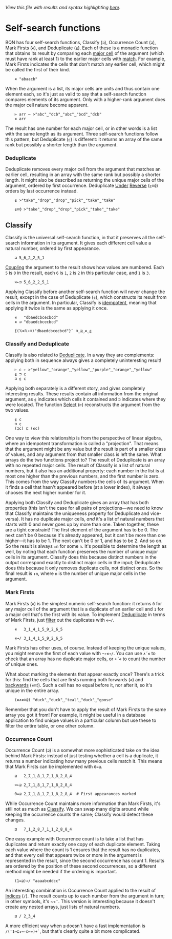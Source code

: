 *View this file with results and syntax highlighting [here](https://mlochbaum.github.io/BQN/doc/selfcmp.html).*

# Self-search functions

<!--GEN
d ← 48‿22

rc ← At "class=code|stroke-width=1.5|rx=12"
Ge ← "g"⊸At⊸Enc
g  ← "font-family=BQN,monospace|font-size=18px|text-anchor=middle"
hg ← "class=purple|stroke-width=0|opacity=0.5"
cg ← "font-size=24px"
lg ← "stroke-width=0.5|stroke=currentColor|fill=none"

xl ← ≠ xc ← ⊐ xt ← '''(Highlight∾∾⊣)¨"mississippi"
xn ← ≠ xu ← xt /˜ xf ← 0= xo ← ⊒ xt

Text ← ("text" Attr "dy"‿"0.32em"∾(Pos d⊸×))⊸Enc
Path ← "path" Elt "d"⋈·∾⊣∾¨·FmtNums(d⊏˜∊⟜" Vv")⊸×
Rp ← Pos⊸∾⟜("width"‿"height"≍˘FmtNum)○(d⊸×)

tx ← ↕xl ⋄ y ← » yd ← +`0.6+1.2‿1‿xn‿1.8‿1.8
dim ← ⟨1.5+xl,¯1⊑yd⟩ ⋄ sh ← ¯1.6‿¯1.1
tp ← (⥊tx≍¨⎉1((¯1↓y)+0‿0‿1‿0×⌜xc))∾(↕≠xu)≍¨¯1⊑y
hp ← 0.2‿¯0.7(+⟜(1‿0×sh)≍¯2⊸×⊸+)1‿0×dim
Pp ← "M VL M H" Path {⟨𝕩,⊑y,0.3+3⊑y,𝕨,0.5-˜4⊑y,𝕩,𝕨+2⊑y,xl-0.6⟩}

defs ← "defs" Enc ("mask"At"id=m") Enc ⟨
  "rect" Elt "fill"‿"white" ∾ sh Rp dim
  "fill=black" Ge ("rect" Elt (- Rp 2×⊢)⟜(7‿10÷d))¨ 0‿0.1⊸+¨⌾(xl⊸↑)tp
⟩

((∾˜d)×((-∾+˜)0.8‿0.4)+sh∾dim) SVG defs ∾ g Ge ⟨
  "rect" Elt rc ∾ sh Rp dim
  hg Ge ("rect" Elt ·Rp˝ {𝕩⊸+⌾(1⊑⊏)hp})¨ 1‿3⊏y
  (lg∾"|mask=url(#m)") Ge (↕≠xu) Pp¨ xf / tx
  tp Text¨ xu ∾˜ ⥊ xt ∾ Highlight∘•Repr¨ >xc‿xo‿xf
  cg Ge (¯0.05+¯1≍¨(2÷˜xn-1)⊸+⌾(2⊸⊑)y) Text⟜Highlight¨ "𝕩"<⊸∾⥊¨"⊐⊒∊⍷"
⟩
-->

BQN has four self-search functions, Classify (`⊐`), Occurrence Count (`⊒`), Mark Firsts (`∊`), and Deduplicate (`⍷`). Each of these is a monadic function that obtains its result by comparing each [major cell](array.md#cells) of the argument (which must have rank at least 1) to the earlier major cells with [match](match.md). For example, Mark Firsts indicates the cells that don't match any earlier cell, which might be called the first of their kind.

        ∊ "abaacb"

When the argument is a list, its major cells are units and thus contain one element each, so it's just as valid to say that a self-search function compares elements of its argument. Only with a higher-rank argument does the major cell nature become apparent.

        ⊢ arr ← >"abc"‿"dcb"‿"abc"‿"bcd"‿"dcb"
        ∊ arr

The result has one number for each major cell, or in other words is a list with the same length as its argument. Three self-search functions follow this pattern, but Deduplicate (`⍷`) is different: it returns an array of the same rank but possibly a shorter length than the argument.

### Deduplicate

Deduplicate removes every major cell from the argument that matches an earlier cell, resulting in an array with the same rank but possibly a shorter length. It might also be described as returning the unique major cells of the argument, ordered by first occurrence. Deduplicate [Under](under.md) [Reverse](reverse.md) (`⍷⌾⌽`) orders by last occurrence instead.

        ⍷ >"take"‿"drop"‿"drop"‿"pick"‿"take"‿"take"

        ⍷⌾⌽ >"take"‿"drop"‿"drop"‿"pick"‿"take"‿"take"

## Classify

Classify is the universal self-search function, in that it preserves all the self-search information in its argument. It gives each different cell value a natural number, ordered by first appearance.

        ⊐ 5‿6‿2‿2‿5‿1

[Coupling](couple.md) the argument to the result shows how values are numbered. Each `5` is `0` in the result, each `6` is `1`, `2` is `2` in this particular case, and `1` is `3`.

        ≍⟜⊐ 5‿6‿2‿2‿5‿1

Applying Classify before another self-search function will never change the result, except in the case of Deduplicate (`⍷`), which constructs its result from cells in the argument. In particular, Classify is [idempotent](https://en.wikipedia.org/wiki/Idempotent), meaning that applying it twice is the same as applying it once.

        ∊   "dbaedcbcecbcd"
        ∊ ⊐ "dbaedcbcecbcd"

        {(𝕏≡𝕏∘⊐)"dbaedcbcecbcd"}¨ ⊐‿⊒‿∊‿⍷

### Classify and Deduplicate

Classify is also related to [Deduplicate](#deduplicate). In a way they are complements: applying both in sequence always gives a completely uninteresting result!

        ⊢ c ← >"yellow"‿"orange"‿"yellow"‿"purple"‿"orange"‿"yellow"
        ⍷ ⊐ c
        ⊐ ⍷ c

Applying both separately is a different story, and gives completely interesting results. These results contain all information from the original argument, as `⍷` indicates which cells it contained and `⊐` indicates where they were located. The function [Select](select.md) (`⊏`) reconstructs the argument from the two values.

        ⍷ c
        ⊐ c
        (⊐c) ⊏ (⍷c)

One way to view this relationship is from the perspective of linear algebra, where an idempotent transformation is called a "projection". That means that the argument might be any value but the result is part of a smaller class of values, and any argument from that smaller class is left the same. What arrays do the two functions project to? The result of Deduplicate is an array with no repeated major cells. The result of Classify is a list of natural numbers, but it also has an additional property: each number in the list is at most one higher than the previous numbers, and the first number is zero. This comes from the way Classify numbers the cells of its argument. When it finds a cell that hasn't appeared before (at a lower index), it always chooses the next higher number for it.

Applying both Classify and Deduplicate gives an array that has both properties (this isn't the case for all pairs of projections—we need to know that Classify maintains the uniqueness property for Deduplicate and vice-versa). It has no duplicate major cells, *and* it's a list of natural numbers that starts with 0 and never goes up by more than one. Taken together, these are a tight constraint! The first element of the argument has to be 0. The next can't be 0 because it's already appeared, but it can't be more than one higher—it has to be 1. The next can't be 0 or 1, and has to be 2. And so on. So the result is always `↕n` for some `n`. It's possible to determine the length as well, by noting that each function preserves the number of unique major cells in its argument. Classify does this because distinct numbers in the output correspond exactly to distinct major cells in the input; Deduplicate does this because it only removes duplicate cells, not distinct ones. So the final result is `↕n`, where `n` is the number of unique major cells in the argument.

### Mark Firsts

Mark Firsts (`∊`) is the simplest numeric self-search function: it returns `0` for any major cell of the argument that is a duplicate of an earlier cell and `1` for a major cell that's the first with its value. To implement [Deduplicate](#deduplicate) in terms of Mark Firsts, just [filter](replicate.md) out the duplicates with `∊⊸/`.

        ∊   3‿1‿4‿1‿5‿9‿2‿6‿5

        ∊⊸/ 3‿1‿4‿1‿5‿9‿2‿6‿5

Mark Firsts has other uses, of course. Instead of keeping the unique values, you might remove the first of each value with `¬∘∊⊸/`. You can use `∧´∊` to check that an array has no duplicate major cells, or `+´∊` to count the number of unique ones.

What about marking the elements that appear exactly once? There's a trick for this: find the cells that are firsts running both forwards (`∊`) and [backwards](reverse.md) (`∊⌾⌽`). Such a cell has no equal before it, nor after it, so it's unique in the entire array.

        (∊∧∊⌾⌽) "duck"‿"duck"‿"teal"‿"duck"‿"goose"

Remember that you don't have to apply the result of Mark Firsts to the same array you got it from! For example, it might be useful in a database application to find unique values in a particular column but use these to filter the entire table, or one other column.

### Occurrence Count

Occurrence Count (`⊒`) is a somewhat more sophisticated take on the idea behind Mark Firsts: instead of just testing whether a cell is a duplicate, it returns a number indicating how many previous cells match it. This means that Mark Firsts can be implemented with `0=⊒`.

        ⊒   2‿7‿1‿8‿1‿7‿1‿8‿2‿8‿4

        ≍⟜⊒ 2‿7‿1‿8‿1‿7‿1‿8‿2‿8‿4

        0=⊒ 2‿7‿1‿8‿1‿7‿1‿8‿2‿8‿4  # First appearances marked

While Occurrence Count maintains more information than Mark Firsts, it's still not as much as [Classify](#classify). We can swap many digits around while keeping the occurrence counts the same; Classify would detect these changes.

        ⊒   7‿1‿2‿8‿7‿1‿1‿2‿8‿8‿4

One easy example with Occurrence count is to take a list that has duplicates and return exactly one copy of each duplicate element. Taking each value where the count is 1 ensures that the result has no duplicates, and that every cell that appears twice or more in the argument is represented in the result, since the second occurrence has count 1. Results are ordered by the position of these second occurrences, so a different method might be needed if the ordering is important.

        (1=⊒)⊸/ "aaaabcddcc"

An interesting combination is Occurrence Count applied to the result of [Indices](replicate.md#indices) (`/`). The result counts up to each number from the argument in turn; in other symbols, it's `∾↕¨`. This version is interesting because it doesn't create any nested arrays, just lists of natural numbers.

        ⊒ / 2‿3‿4

A more efficient way when `⊒` doesn't have a fast implementation is `` /(¯1⊸⊑↕⊸-⊏⟜»)+` ``, but that's clearly quite a bit more complicated.
